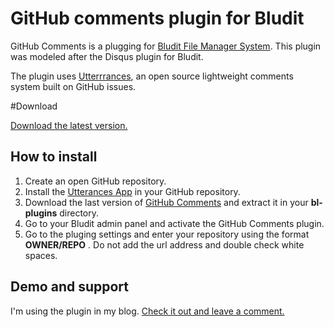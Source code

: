 # GitHub comments plugin for Bludit

GitHub Comments is a plugging for [Bludit File Manager System](https://www.bludit.com/). This plugin was modeled after the Disqus plugin for Bludit.

The plugin uses [Utterrrances](https://utteranc.es/), an open source lightweight comments system built on GitHub issues.

#Download

[Download the latest version.](https://github.com/algzb/github-comments-for-bludit/releases/tag/v1.0)

## How to install

1. Create an open GitHub repository.
2. Install the [Utterances App](https://github.com/apps/utterances) in your GitHub repository.
3. Download the last version of [GitHub Comments](https://github.com/algzb/github-comments-for-bludit/releases/tag/v1.0) and extract it in your **bl-plugins** directory.
4. Go to your Bludit admin panel and activate the GitHub Comments plugin.
5. Go to the pluging settings and enter your repository using the format  **OWNER/REPO** . Do not add the url address and double check white spaces.

## Demo and support

I'm using the plugin in my blog. [Check it out and leave a comment.](https://algzb.com/github-comments-plugin-for-bludit)
